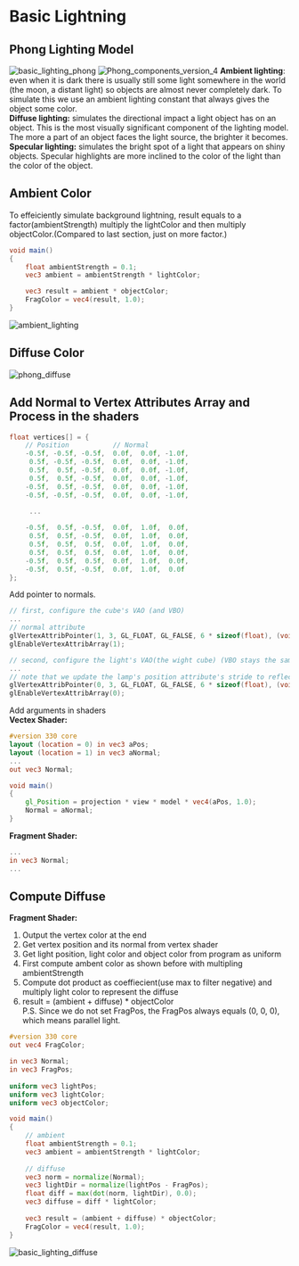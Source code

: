 # Basic Lightning
## Phong Lighting Model
![basic_lighting_phong](https://user-images.githubusercontent.com/98029669/213760281-795585ee-cc66-408a-bb1d-a558aa0222c2.png)
![Phong_components_version_4](https://user-images.githubusercontent.com/98029669/213760493-f4f8346b-4209-49c5-aaf4-9691c12bd710.png)
__Ambient lighting__: even when it is dark there is usually still some light somewhere in the world (the moon, a distant light) so objects are almost never completely dark. 
To simulate this we use an ambient lighting constant that always gives the object some color.  
__Diffuse lighting:__ simulates the directional impact a light object has on an object. This is the most visually significant component of the lighting model. 
The more a part of an object faces the light source, the brighter it becomes.  
__Specular lighting:__ simulates the bright spot of a light that appears on shiny objects. 
Specular highlights are more inclined to the color of the light than the color of the object. 
## Ambient Color
To effeiciently simulate background lightning, result equals to a factor(ambientStrength) multiply the lightColor and then multiply objectColor.(Compared to last section, just on more factor.)
```GLSL
void main()
{
    float ambientStrength = 0.1;
    vec3 ambient = ambientStrength * lightColor;

    vec3 result = ambient * objectColor;
    FragColor = vec4(result, 1.0);
}
```
![ambient_lighting](https://user-images.githubusercontent.com/98029669/213761662-53d44705-0658-4a81-91d7-f70a7cb107ef.png)
## Diffuse Color
![phong_diffuse](https://user-images.githubusercontent.com/98029669/213771498-77d59b7b-0a1a-4a46-b93f-7fa51f39d439.png)
## Add Normal to Vertex Attributes Array and Process in the shaders 
```C++
float vertices[] = {
    // Position           // Normal
    -0.5f, -0.5f, -0.5f,  0.0f,  0.0f, -1.0f,
     0.5f, -0.5f, -0.5f,  0.0f,  0.0f, -1.0f,
     0.5f,  0.5f, -0.5f,  0.0f,  0.0f, -1.0f,
     0.5f,  0.5f, -0.5f,  0.0f,  0.0f, -1.0f,
    -0.5f,  0.5f, -0.5f,  0.0f,  0.0f, -1.0f,
    -0.5f, -0.5f, -0.5f,  0.0f,  0.0f, -1.0f,
        
     ...

    -0.5f,  0.5f, -0.5f,  0.0f,  1.0f,  0.0f,
     0.5f,  0.5f, -0.5f,  0.0f,  1.0f,  0.0f,
     0.5f,  0.5f,  0.5f,  0.0f,  1.0f,  0.0f,
     0.5f,  0.5f,  0.5f,  0.0f,  1.0f,  0.0f,
    -0.5f,  0.5f,  0.5f,  0.0f,  1.0f,  0.0f,
    -0.5f,  0.5f, -0.5f,  0.0f,  1.0f,  0.0f
};
```  
Add pointer to normals.
```C++
// first, configure the cube's VAO (and VBO)
...
// normal attribute
glVertexAttribPointer(1, 3, GL_FLOAT, GL_FALSE, 6 * sizeof(float), (void*)(3 * sizeof(float)));
glEnableVertexAttribArray(1);

// second, configure the light's VAO(the wight cube) (VBO stays the same; the vertices are the same for the light object which is also a 3D cube)
...
// note that we update the lamp's position attribute's stride to reflect the updated buffer data, only position
glVertexAttribPointer(0, 3, GL_FLOAT, GL_FALSE, 6 * sizeof(float), (void*)0);
glEnableVertexAttribArray(0);
```
Add arguments in shaders  
__Vectex Shader:__
```GLSL
#version 330 core
layout (location = 0) in vec3 aPos;
layout (location = 1) in vec3 aNormal;
...
out vec3 Normal;

void main()
{
    gl_Position = projection * view * model * vec4(aPos, 1.0);
    Normal = aNormal;
}
```
__Fragment Shader:__
```GLSL
...
in vec3 Normal;
...
```
## Compute Diffuse
__Fragment Shader:__  
1. Output the vertex color at the end  
2. Get vertex position and its normal from vertex shader  
3. Get light position, light color and object color from program as uniform  
4. First compute ambent color as shown before with multipling ambientStrength  
5. Compute dot product as coeffiecient(use max to filter negative) and multiply light color to represent the diffuse  
6. result = (ambient + diffuse) * objectColor  
P.S. Since we do not set FragPos, the FragPos always equals (0, 0, 0), which means parallel light.
```GLSL
#version 330 core
out vec4 FragColor;

in vec3 Normal;  
in vec3 FragPos;  
  
uniform vec3 lightPos; 
uniform vec3 lightColor;
uniform vec3 objectColor;

void main()
{
    // ambient
    float ambientStrength = 0.1;
    vec3 ambient = ambientStrength * lightColor;
  	
    // diffuse 
    vec3 norm = normalize(Normal);
    vec3 lightDir = normalize(lightPos - FragPos);
    float diff = max(dot(norm, lightDir), 0.0);
    vec3 diffuse = diff * lightColor;
            
    vec3 result = (ambient + diffuse) * objectColor;
    FragColor = vec4(result, 1.0);
} 
```
![basic_lighting_diffuse](https://user-images.githubusercontent.com/98029669/213771900-750d49c0-77be-4164-acd2-cd63ba23d80e.png)
